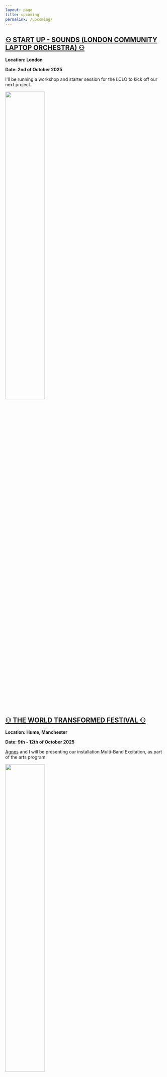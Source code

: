 ```yaml
---
layout: page
title: upcoming
permalink: /upcoming/
---
```


<h2><a href="https://lclo.otherkat.com/">⚇ START UP - SOUNDS (LONDON COMMUNITY LAPTOP ORCHESTRA) ⚇</a></h2>
<p><b>Location: London</b></p>
<p><b>Date: 2nd of October 2025</b></p>
<p>I'll be running a workshop and starter session for the LCLO to kick off our next project.</a></p>
<a href="/assets/img/posters/lcloposteroct25.jpeg"><img src="/assets/img/posters/lcloposteroct25.jpeg" height="auto" width="50%"/></a>
<br>
<h2><a href="https://theworldtransformed.org/">⚇ THE WORLD TRANSFORMED FESTIVAL ⚇</a></h2>
<p><b>Location: Hume, Manchester</b></p>
<p><b>Date: 9th - 12th of October 2025</b></p>
<p><a href="https://agnescameron.info/">Agnes</a> and I will be presenting our installation Multi-Band Excitation, as part of the arts program.</p>
<a href="/assets/img/posters/theworldtransformed25.jpg"><img src="/assets/img/posters/theworldtransformed25.jpg" height="auto" width="50%"/></a>
<br>
<h2><a href="https://www.holytrinitynyc.org/switched-on-goldberg">⚇ SWITCHED ON: GOLDBERG ⚇</a></h2>
<p><b>Location: Holy Trinity Lutheran Church, 3 W 65th St. New York. NY 10023. United States</b></p>
<p><b>Date: 18th of October 2025</b></p>
<p>Alongside, Agnes Cameron and Austin Philemon, I'll be performing the Goldberg Variations, in tribute to Wendy Carlos.</p>
<a href="/assets/img/posters/Goldbergposter.jpeg"><img src="/assets/img/posters/Goldbergposter.jpeg" height="auto" width="50%"/></a>
<br>
<h2><a href="/bathrooms/">⚇ BATHROOM STUDIES ⚇</a></h2>
<p><b>Location: REVEALED ON DAY</b></p>
<p><b>Date: MULTIPLE - REVEALED SHORTLY BEFORE</b></p>
<p> I'll be performing spontanous happenings in bathrooms in and outside of London as part of <a href="/bathrooms/">bathrooms (study).</a>
</p>
<a href="/assets/img/updates/bathrooms.png"><img src="/assets/img/updates/bathrooms.png" height="auto" width="50%"/></a>
<br>
<h2><a href="https://lclo.otherkat.com/">⚇ LCLO SPRING CYCLES CONCERT ⚇</a></h2>
<p><b>Location: SECRET</b></p>
<p><b>Date: POSTPONED</b></p>
<p>Alongside the <a href="https://lclo.otherkat.com">London Community Laptop Orchestra</a> I'll be performing some new work in their Spring Cycles (⚘↻) concert. More information on this to be revealed soon!</p>
<a href="/assets/img/posters/springposter1.png"><img src="/assets/img/posters/springposter1.png" height="auto" width="50%"/></a>
<br>
<br>
<br>
<p>__________</p>
<p><h2><b>ARCHIVE STARTING 03.25</b></h2></p>
<br>
<h2><a href="https://lumbungradio.org/">⚇ LUMBUNG RADIO ASSEMBLY ⚇</a></h2>
<p><b>Location: Berlin & Online</b></p>
<p><b>Date: 1st - 5th of September 2025</b></p>
<p>I'll be presenting <a href="https://agnescameron.info/">Agnes</a> and I's installation Multi-Band Excitation, as well as giving a talk with sound artists <a href="https://ausland.berlin/artist/timo-kreuser">Timo Kreuser</a></p>
<a href="/assets/img/posters/multi-band-berlin.jpeg"><img src="/assets/img/posters/multi-band-berlin.jpeg" height="auto" width="50%"/></a>
<br>
<h2><a href="https://peckhamchamberorchestra.co.uk/">⚇ PECKHAM CHAMBER ORCHESTRA SUMMER CONCERT ⚇</a></h2>
<p><b>Location: Copeland Park, 133 Copeland Rd, London SE15 3SN</b></p>
<p><b>Date: 20th of August 2025</b></p>
<p>I'm joining the <a href="https://peckhamchamberorchestra.co.uk/">Peckham Chamber Orchestra</a> for another term, both conducting and working with the artist <a href="https://www.benjijeffrey.com/">Benji Jeffrey</a> on something exciting. More info soon!</p>
<a href="/assets/img/posters/pcosummer25.jpg"><img src="/assets/img/posters/pcosummer25.jpg" height="auto" width="50%"/></a>
<br>
<h2><a href="https://robidacollective.com/projects/academy-of-margins/summer-school-of-the-academy-of-margins-2025">⚇ ROBIDA RADIO GARDENING SUMMER SCHOOL ⚇</a></h2>
<p><b>Location: Topolò / Topolove</b></p>
<p><b>Date: 4th - 11th August 2025</b></p>
<p> I'll be in <a href="https://robidacollective.com/">Robida</a> with <a href="https://agnescameron.info/">Agnes</a>, doing a radio workshop and installation :)</p>
<a href="/assets/img/posters/radio-gardening-2.jpg"><img src="/assets/img/posters/radio-gardening-2.jpg" height="auto" width="50%"/></a>
<br>
<h2><a href="https://www.newmusicbiennial.co.uk/composers-and-commissions-2025/">⚇ NEW MUSIC BIENNIAL ⚇</a></h2>
<p><b>Location: Southbank Centre</b></p>
<p><b>Date: Sunday 6th July 2025</b></p>
<p> I'll be performing MARCH by <a href="https://www.uriagnon.com/">Uri Agnon</a> as part of the <a href="https://www.coma.org/">CoMA</a> choir.</p>
<a href="/assets/img/live/newmusicbiennial.jpeg"><img src="/assets/img/live/newmusicbiennial.jpeg" height="auto" width="50%"/></a>
<br>
<h2><a href="https://www.instagram.com/p/DIyje-jo3cg/">⚇ MORE ROAR! LAUNCH PARTY ⚇</a></h2>
<p><b>Location: Avalon Cafe, SE14 5RW</b></p>
<p><b>Date: Thursday 15th May</b></p>
<p> I'll be playing a short set with <a href="https://agnescameron.info/">Agnes Cameron</a> at the MORE ROAR! synthesiser launch party. I've been composing with it a bunch recently so very excited to get a look into how other artists have been approaching it!</p>
<a href="/assets/img/posters/moreroarposter.png"><img src="/assets/img/posters/moreroarposter.png" height="auto" width="50%"/></a>
<br>
<h2><a href="https://lclo.otherkat.com/ringtoneworkshop/">⚇ RINGTONE WORKSHOP ⚇</a></h2>
<p><b>Location: Arebyte Bethnal Green, 62 Roman Road, E2 0PG</b></p>
<p><b>Date: Tuesday 20th May</b></p>
<p> I am running a workshop as part of the <a href="https://lclo.otherkat.com">London Community Laptop Orchestra</a> looking at the art of ringtone composition. This is in aid of a collaboration with artist <a href="https://www.benjijeffrey.com/">Benji Jeffrey</a> on a new piece for the Peckham Chamber Orchestra's Summer Concert.</p>
<a href="/assets/img/posters/ringtoneworkshop.png"><img src="/assets/img/posters/ringtoneworkshop.png" height="auto" width="50%"/></a>
<br>

